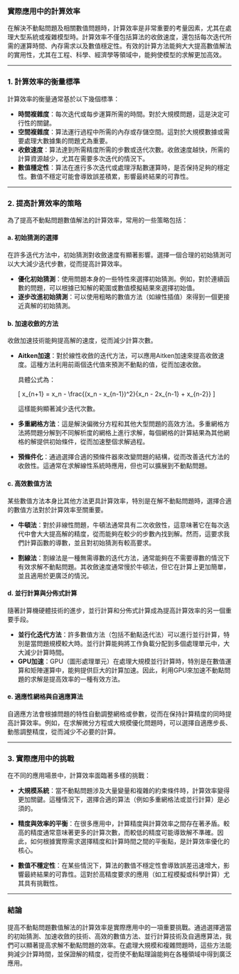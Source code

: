 ### **實際應用中的計算效率**

在解決不動點問題及相關數值問題時，計算效率是非常重要的考量因素，尤其在處理大型系統或複雜模型時。計算效率不僅包括算法的收斂速度，還包括每次迭代所需的運算時間、內存需求以及數值穩定性。有效的計算方法能夠大大提高數值解法的實用性，尤其在工程、科學、經濟學等領域中，能夠使模型的求解更加高效。

---

### **1. 計算效率的衡量標準**

計算效率的衡量通常基於以下幾個標準：

- **時間複雜度**：每次迭代或每步運算所需的時間。對於大規模問題，這是決定可行性的關鍵。
- **空間複雜度**：算法運行過程中所需的內存或存儲空間。這對於大規模數據或需要處理大數據集的問題尤為重要。
- **收斂速度**：算法達到所需精度所需的步數或迭代次數。收斂速度越快，所需的計算資源越少，尤其在需要多次迭代的情況下。
- **數值穩定性**：算法在進行多次迭代或處理浮點數運算時，是否保持足夠的穩定性。數值不穩定可能會導致誤差積累，影響最終結果的可靠性。

---

### **2. 提高計算效率的策略**

為了提高不動點問題數值解法的計算效率，常用的一些策略包括：

#### **a. 初始猜測的選擇**

在許多迭代方法中，初始猜測對收斂速度有顯著影響。選擇一個合理的初始猜測可以大大減少迭代步數，從而提高計算效率。

- **優化初始猜測**：使用問題本身的一些特性來選擇初始猜測。例如，對於連續函數的問題，可以根據已知解的範圍或數值模擬結果來選擇初始值。
- **逐步改進初始猜測**：可以使用粗略的數值方法（如線性插值）來得到一個更接近真解的初始猜測。

#### **b. 加速收斂的方法**

收斂加速技術能夠提高解的速度，從而減少計算次數。

- **Aitken加速**：對於線性收斂的迭代方法，可以應用Aitken加速來提高收斂速度。這種方法利用前兩個迭代值來預測不動點的值，從而加速收斂。
  
  具體公式為：

  \[
  x_{n+1} = x_n - \frac{(x_n - x_{n-1})^2}{x_n - 2x_{n-1} + x_{n-2}}
  \]

  這樣能夠顯著減少迭代次數。

- **多重網格方法**：這是解決偏微分方程和其他大型問題的高效方法。多重網格方法將問題分解到不同解析度的網格上進行求解，每個網格的計算結果為其他網格的解提供初始條件，從而加速整個求解過程。

- **預條件化**：通過選擇合適的預條件器來改變問題的結構，從而改善迭代方法的收斂性。這通常在求解線性系統時應用，但也可以擴展到不動點問題。

#### **c. 高效數值方法**

某些數值方法本身比其他方法更具計算效率，特別是在解不動點問題時，選擇合適的數值方法對於計算效率至關重要。

- **牛頓法**：對於非線性問題，牛頓法通常具有二次收斂性，這意味著它在每次迭代中會大大提高解的精度，從而能夠在較少的步數內找到解。然而，這要求我們計算函數的導數，並且對初始猜測有較高要求。
  
- **割線法**：割線法是一種無需導數的迭代方法，通常能夠在不需要導數的情況下有效求解不動點問題。其收斂速度通常慢於牛頓法，但它在計算上更加簡單，並且適用於更廣泛的情況。

#### **d. 並行計算與分佈式計算**

隨著計算機硬體技術的進步，並行計算和分佈式計算成為提高計算效率的另一個重要手段。

- **並行化迭代方法**：許多數值方法（包括不動點迭代法）可以進行並行計算，特別是當問題規模較大時。並行計算能夠將工作負載分配到多個處理單元中，大大減少計算時間。
- **GPU加速**：GPU（圖形處理單元）在處理大規模並行計算時，特別是在數值運算和矩陣運算中，能夠提供巨大的計算加速。因此，利用GPU來加速不動點問題的求解是提高效率的一種有效方法。

#### **e. 適應性網格與自適應算法**

自適應方法會根據問題的特性自動調整網格或參數，從而在保持計算精度的同時提高計算效率。例如，在求解微分方程或大規模優化問題時，可以選擇自適應步長、動態調整精度，從而減少不必要的計算。

---

### **3. 實際應用中的挑戰**

在不同的應用場景中，計算效率面臨著多樣的挑戰：

- **大規模系統**：當不動點問題涉及大量變量和複雜的約束條件時，計算效率變得更加關鍵。這種情況下，選擇合適的算法（例如多重網格法或並行計算）是必須的。
  
- **精度與效率的平衡**：在很多應用中，計算精度與計算效率之間存在著矛盾。較高的精度通常意味著更多的計算次數，而較低的精度可能導致解不準確。因此，如何根據實際需求選擇精度和計算時間之間的平衡點，是計算效率優化的核心。

- **數值不穩定性**：在某些情況下，算法的數值不穩定性會導致誤差迅速增大，影響最終結果的可靠性。這對於高精度要求的應用（如工程模擬或科學計算）尤其具有挑戰性。

---

### **結論**

提高不動點問題數值解法的計算效率是實際應用中的一項重要挑戰。通過選擇適當的初始猜測、加速收斂的技術、高效的數值方法、並行計算技術及自適應算法，我們可以顯著提高求解不動點問題的效率。在處理大規模和複雜問題時，這些方法能夠減少計算時間，並保證解的精度，從而使不動點理論能夠在各種領域中得到廣泛應用。